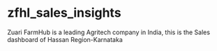 # zfhl_sales_insights
Zuari FarmHub is a leading Agritech company in India, this is the Sales dashboard of Hassan Region-Karnataka

